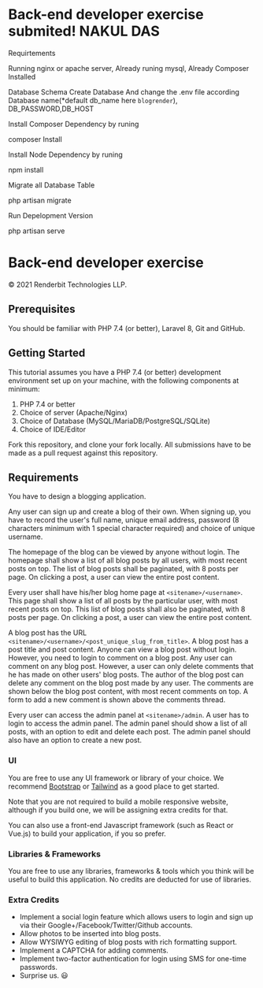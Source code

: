 # Back-end developer exercise submited! NAKUL DAS

Requirtements

Running nginx or apache server,
Already runing mysql,
Already Composer Installed

Database Schema
Create Database And change the .env file according Database name(*default db_name here `blogrender`), DB_PASSWORD,DB_HOST

Install Composer Dependency by runing

composer Install

Install Node Dependency by runing

npm install

Migrate all Database Table

php artisan migrate

Run Depelopment Version

php artisan serve


# Back-end developer exercise

&copy; 2021 Renderbit Technologies LLP.

## Prerequisites

You should be familiar with PHP 7.4 (or better), Laravel 8, Git and GitHub.

## Getting Started

This tutorial assumes you have a PHP 7.4 (or better) development environment set up on your machine, with the following components at minimum:

1. PHP 7.4 or better
2. Choice of server (Apache/Nginx)
3. Choice of Database (MySQL/MariaDB/PostgreSQL/SQLite)
4. Choice of IDE/Editor

Fork this repository, and clone your fork locally. All submissions have to be made as a pull request against this repository.

## Requirements

You have to design a blogging application.

Any user can sign up and create a blog of their own. When signing up, you have to record the user's full name, unique email address, password (8 characters minimum with 1 special character required) and choice of unique username.

The homepage of the blog can be viewed by anyone without login. The homepage shall show a list of all blog posts by all users, with most recent posts on top. The list of blog posts shall be paginated, with 8 posts per page. On clicking a post, a user can view the entire post content.

Every user shall have his/her blog home page at `<sitename>/<username>`. This page shall show a list of all posts by the particular user, with most recent posts on top. This list of blog posts shall also be paginated, with 8 posts per page. On clicking a post, a user can view the entire post content.

A blog post has the URL `<sitename>/<username>/<post_unique_slug_from_title>`. A blog post has a post title and post content. Anyone can view a blog post without login. However, you need to login to comment on a blog post. Any user can comment on any blog post. However, a user can only delete comments that he has made on other users' blog posts. The author of the blog post can delete any comment on the blog post made by any user. The comments are shown below the blog post content, with most recent comments on top. A form to add a new comment is shown above the comments thread.

Every user can access the admin  panel at `<sitename>/admin`. A user has to login to access the admin panel. The admin panel should show a list of all posts, with an option to edit and delete each post. The admin panel should also have an option to create a new post.

### UI

You are free to use any UI framework or library of your choice. We recommend [Bootstrap](https://getbootstrap.com) or [Tailwind](https://tailwindcss.com) as a good place to get started.

Note that you are not required to build a mobile responsive website, although if you build one, we will be assigning extra credits for that.

You can also use a front-end Javascript framework (such as React or Vue.js) to build your application, if you so prefer.

### Libraries & Frameworks

You are free to use any libraries, frameworks & tools which you think will be useful to build this application. No credits are deducted for use of libraries.

### Extra Credits

- Implement a social login feature which allows users to login and sign up via their Google+/Facebook/Twitter/Github accounts.
- Allow photos to be inserted into blog posts.
- Allow WYSIWYG editing of blog posts with rich formatting support.
- Implement a CAPTCHA for adding comments.
- Implement two-factor authentication for login using SMS for one-time passwords.
- Surprise us. :smiley:
